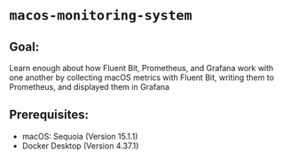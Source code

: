 # `macos-monitoring-system`
## Goal:
Learn enough about how Fluent Bit, Prometheus, and Grafana work with one another by collecting macOS metrics with Fluent Bit, writing them to Prometheus, and displayed them in Grafana

## Prerequisites:
- macOS: Sequoia (Version 15.1.1)
- Docker Desktop (Version 4.37.1)